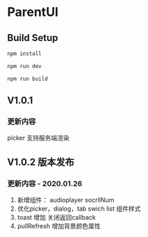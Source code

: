 # ParentUI

## Build Setup

``` bash
npm install

npm run dev

npm run build

```
## V1.0.1

### 更新内容

picker 支持服务端渲染


## V1.0.2 版本发布

### 更新内容 - 2020.01.26

1. 新增组件： audioplayer socrllNum
2. 优化picker，dialog，tab swich list 组件样式
3. toast 增加 关闭返回callback
4. pullRefresh 增加背景颜色属性
